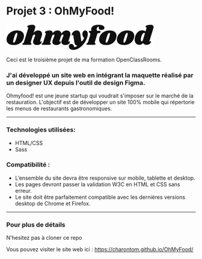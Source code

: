 # Projet 3 : OhMyFood!

![Logo du site](https://github.com/CharonTom/OhMyFood/blob/main/images/ohmyfood%402x.svg)

Ceci est le troisième projet de ma formation OpenClassRooms.

### J'ai développé un site web en intégrant la maquette réalisé par un designer UX depuis l'outil de design Figma.

Ohmyfood! est une jeune startup qui voudrait s'imposer sur le marché de la restauration. L'objectif est de développer un site 100% mobile qui répertorie les menus de restaurants gastronomiques.

---

### Technologies utilisées:

- HTML/CSS
- Sass

### Compatibilité :

- L’ensemble du site devra être responsive sur mobile, tablette et desktop.
- Les pages devront passer la validation W3C en HTML et CSS sans erreur.
- Le site doit être parfaitement compatible avec les dernières versions desktop de Chrome et Firefox.

---

### Pour plus de détails

N'hesitez pas à cloner ce repo

Vous pouvez visiter le site web ici : https://charontom.github.io/OhMyFood/
